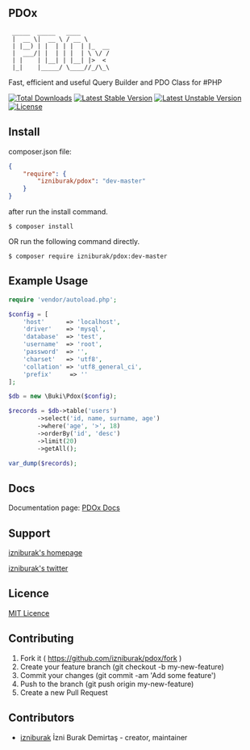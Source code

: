 ## PDOx
```
 _____  _____   ____       
 |  __ \|  __ \ / __ \      
 | |__) | |  | | |  | |_  __
 |  ___/| |  | | |  | \ \/ /
 | |    | |__| | |__| |>  < 
 |_|    |_____/ \____//_/\_\
```
Fast, efficient and useful Query Builder and PDO Class for #PHP

[![Total Downloads](https://poser.pugx.org/izniburak/pdox/d/total.svg)](https://packagist.org/packages/izniburak/pdox)
[![Latest Stable Version](https://poser.pugx.org/izniburak/pdox/v/stable.svg)](https://packagist.org/packages/izniburak/pdox)
[![Latest Unstable Version](https://poser.pugx.org/izniburak/pdox/v/unstable.svg)](https://packagist.org/packages/izniburak/pdox)
[![License](https://poser.pugx.org/izniburak/pdox/license.svg)](https://packagist.org/packages/izniburak/pdox)

## Install

composer.json file:
```json
{
    "require": {
        "izniburak/pdox": "dev-master"
    }
}
```
after run the install command.
```
$ composer install
```

OR run the following command directly.

```
$ composer require izniburak/pdox:dev-master
```

## Example Usage
```php
require 'vendor/autoload.php';

$config = [
	'host'		=> 'localhost',
	'driver'	=> 'mysql',
	'database'	=> 'test',
	'username'	=> 'root',
	'password'	=> '',
	'charset'	=> 'utf8',
	'collation'	=> 'utf8_general_ci',
	'prefix'	 => ''
];

$db = new \Buki\Pdox($config);

$records = $db->table('users')
		->select('id, name, surname, age')
		->where('age', '>', 18)
		->orderBy('id', 'desc')
		->limit(20)
		->getAll();

var_dump($records);
```

## Docs 
Documentation page: [PDOx Docs][doc-url] 

## Support 
[izniburak's homepage][author-url]

[izniburak's twitter][twitter-url]

## Licence
[MIT Licence][mit-url]

## Contributing

1. Fork it ( https://github.com/izniburak/pdox/fork )
2. Create your feature branch (git checkout -b my-new-feature)
3. Commit your changes (git commit -am 'Add some feature')
4. Push to the branch (git push origin my-new-feature)
5. Create a new Pull Request

## Contributors

- [izniburak](https://github.com/izniburak) İzni Burak Demirtaş - creator, maintainer

[pdox-img]: http://burakdemirtas.org/uploads/images/20140610210255_pdox_pdo_class_for_php.jpg
[paypal-donate-url]: http://burakdemirtas.org
[mit-url]: http://opensource.org/licenses/MIT
[doc-url]: https://github.com/izniburak/PDOx/blob/master/DOCS.md
[author-url]: http://burakdemirtas.org
[twitter-url]: https://twitter.com/izniburak
